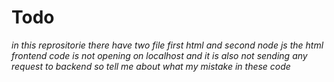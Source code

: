 # Todo
*in this reprositorie there have two file first html and second node js the html frontend code is not opening on localhost and it is also not sending any request to backend so tell me about what my mistake in these code*
